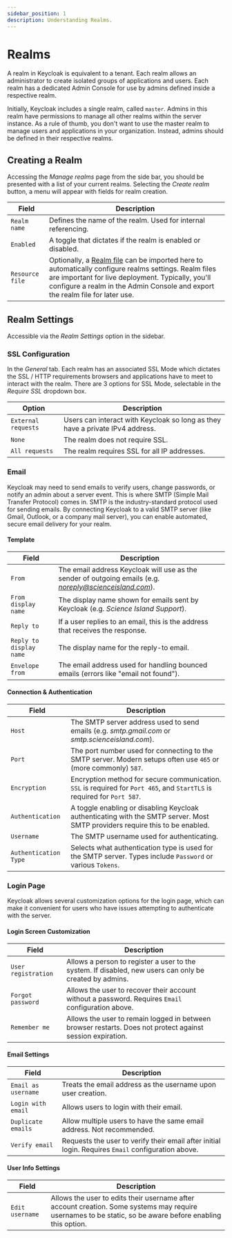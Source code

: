 ```yaml
---
sidebar_position: 1
description: Understanding Realms.
---
```


# Realms

A realm in Keycloak is equivalent to a tenant. Each realm allows an administrator to create isolated groups of applications and users. Each realm has a dedicated Admin Console for use by admins defined inside a respective realm.

Initially, Keycloak includes a single realm, called `master`. Admins in this realm have permissions to manage all other realms within the server instance. As a rule of thumb, you don't want to use the master realm to manage users and applications in your organization. Instead, admins should be defined in their respective realms.

## Creating a Realm

Accessing the *Manage realms* page from the side bar, you should be presented with a list of your current realms. Selecting the *Create realm* button, a menu will appear with fields for realm creation.

| Field           | Description                                                   |
| --------------- | ------------------------------------------------------------- |
| `Realm name`    | Defines the name of the realm. Used for internal referencing. |
| `Enabled`       | A toggle that dictates if the realm is enabled or disabled.   |
| `Resource file` | Optionally, a [Realm file](04-realm-files.md) can be imported here to automatically configure realms settings. Realm files are important for live deployment. Typically, you'll configure a realm in the Admin Console and export the realm file for later use. |

## Realm Settings

Accessible via the *Realm Settings* option in the sidebar.

### SSL Configuration

In the *General* tab. Each realm has an associated SSL Mode which dictates the SSL / HTTP requirements browsers and applications have to meet to interact with the realm. There are 3 options for SSL Mode, selectable in the *Require SSL* dropdown box.

| Option              | Description                                                                   |
| ------------------- | ----------------------------------------------------------------------------- |
| `External requests` | Users can interact with Keycloak so long as they have a private IPv4 address. |
| `None`              | The realm does not require SSL.                                               |
| `All requests`      | The realm requires SSL for all IP addresses.                                  |

### Email

Keycloak may need to send emails to verify users, change passwords, or notify an admin about a server event. This is where SMTP (Simple Mail Transfer Protocol) comes in. SMTP is the industry-standard protocol used for sending emails. By connecting Keycloak to a valid SMTP server (like Gmail, Outlook, or a company mail server), you can enable automated, secure email delivery for your realm.

#### Template

| Field                   | Description                                                                                              |
| ----------------------- | -------------------------------------------------------------------------------------------------------- |
| `From`                  | The email address Keycloak will use as the sender of outgoing emails (e.g. *noreply@scienceisland.com*). |
| `From display name`     | The display name shown for emails sent by Keycloak (e.g. *Science Island Support*).                      |
| `Reply to`              | If a user replies to an email, this is the address that receives the response.                           |
| `Reply to display name` | The display name for the reply-to email.                                                                 |
| `Envelope from`         | The email address used for handling bounced emails (errors like "email not found").                      |

#### Connection & Authentication

| Field                 | Description                                                                                                                  |
| --------------------- | ---------------------------------------------------------------------------------------------------------------------------- |
| `Host`                | The SMTP server address used to send emails (e.g. *smtp.gmail.com* or *smtp.scienceisland.com*).                             |
| `Port`                | The port number used for connecting to the SMTP server. Modern setups often use `465` or (more commonly) `587`.              |
| `Encryption`          | Encryption method for secure communication. `SSL` is required for `Port 465`, and `StartTLS` is required for `Port 587`.     |
| `Authentication`      | A toggle enabling or disabling Keycloak authenticating with the SMTP server. Most SMTP providers require this to be enabled. |
| `Username`            | The SMTP username used for authenticating.                                                                                   |
| `Authentication Type` | Selects what authentication type is used for the SMTP server. Types include `Password` or various `Tokens`.                  |

### Login Page

Keycloak allows several customization options for the login page, which can make it convenient for users who have issues attempting to authenticate with the server.

#### Login Screen Customization

| Field               | Description                                                                                                |
| ------------------- | ---------------------------------------------------------------------------------------------------------- |
| `User registration` | Allows a person to register a user to the system. If disabled, new users can only be created by admins.    |
| `Forgot password`   | Allows the user to recover their account without a password. Requires `Email` configuration above.         |
| `Remember me`       | Allows the user to remain logged in between browser restarts. Does not protect against session expiration. |

#### Email Settings

| Field               | Description                                                                                        |
| ------------------- | -------------------------------------------------------------------------------------------------- |
| `Email as username` | Treats the email address as the username upon user creation.                                       |
| `Login with email`  | Allows users to login with their email.                                                            |
| `Duplicate emails`  | Allow multiple users to have the same email address. Not recommended.                              |
| `Verify email`      | Requests the user to verify their email after initial login. Requires `Email` configuration above. |

#### User Info Settings

| Field           | Description                                                                                                                                               |
| --------------- | --------------------------------------------------------------------------------------------------------------------------------------------------------- |
| `Edit username` | Allows the user to edits their username after account creation. Some systems may require usernames to be static, so be aware before enabling this option. |
